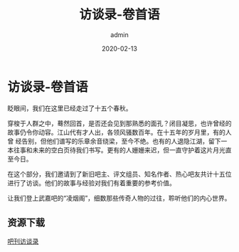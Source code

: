 ﻿---
layout:     post
title:      访谈录-卷首语
date:       2020-02-13
author:     admin
header-img: img/20200213ftl/0.JPG
catalog: true
tags:
    - 访谈录
    - 吧刊
    - 2020
---

# 访谈录-卷首语

眨眼间，我们在这⾥已经⾛过了⼗五个春秋。

穿梭于⼈群之中，蓦然回⾸，是否还会见到那熟悉的⾯孔？闭⽬凝思，也许曾经的故事仍令你动容。江⼭代有才⼈出，各领风骚数百年。在⼗五年的岁⽉⾥，有的⼈曾
经告别，但他们谱写的乐章余⾳绕梁，⾄今不绝。也有的⼈退隐江湖，留下⼀本往事和未来的空⽩页待我们书写。更有的⼈姗姗来迟，但⼀直守护着这⽚⽉光直⾄今⽇。

在这个部分，我们邀请到了新旧吧主、评⽂组员、知名作者、热⼼吧友共计⼗五位进⾏了访谈。他们的故事与经验对我们有着重要的参考价值。

让我们登上武嘉吧的“凌烟阁”，细数那些传奇⼈物的过往，聆听他们的内⼼世界。

## 资源下载
[吧刊访谈录](https://github.com/TakariFansClub/takarifansclub.github.io/raw/master/res/2020%E6%AD%A6%E5%98%89%E5%90%A7%E5%88%8A%E8%AE%BF%E8%B0%88%E5%BD%95.pdf)
